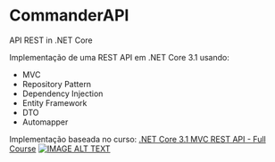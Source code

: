 # CommanderAPI
API REST in .NET Core

Implementação de uma REST API em .NET Core 3.1 usando:
  - MVC
  - Repository Pattern
  - Dependency Injection
  - Entity Framework
  - DTO
  - Automapper
  
  
 Implementação baseada no curso: [.NET Core 3.1 MVC REST API - Full Course](https://www.google.com)
 [![IMAGE ALT TEXT](http://img.youtube.com/vi/fmvcAzHpsk8/0.jpg)](http://www.youtube.com/watch?v=fmvcAzHpsk8 "Video Title")

